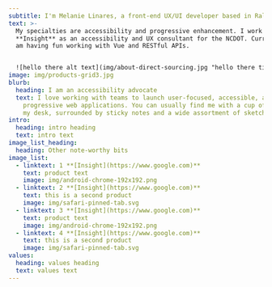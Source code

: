 ```yaml
---
subtitle: I'm Melanie Linares, a front-end UX/UI developer based in Raleigh, NC.
text: >-
  My specialties are accessibility and progressive enhancement. I work at
  **Insight** as an accessibility and UX consultant for the NCDOT. Currently I
  am having fun working with Vue and RESTful APIs.


  ![hello there alt text](img/about-direct-sourcing.jpg "hello there title")
image: img/products-grid3.jpg
blurb:
  heading: I am an accessibility advocate
  text: I love working with teams to launch user-focused, accessible, and
    progressive web applications. You can usually find me with a cup of tea on
    my desk, surrounded by sticky notes and a wide assortment of sketching pens.
intro:
  heading: intro heading
  text: intro text
image_list_heading:
  heading: Other note-worthy bits
image_list:
  - linktext: 1 **[Insight](https://www.google.com)**
    text: product text
    image: img/android-chrome-192x192.png
  - linktext: 2 **[Insight](https://www.google.com)**
    text: this is a second product
    image: img/safari-pinned-tab.svg
  - linktext: 3 **[Insight](https://www.google.com)**
    text: product text
    image: img/android-chrome-192x192.png
  - linktext: 4 **[Insight](https://www.google.com)**
    text: this is a second product
    image: img/safari-pinned-tab.svg
values:
  heading: values heading
  text: values text
---
```

